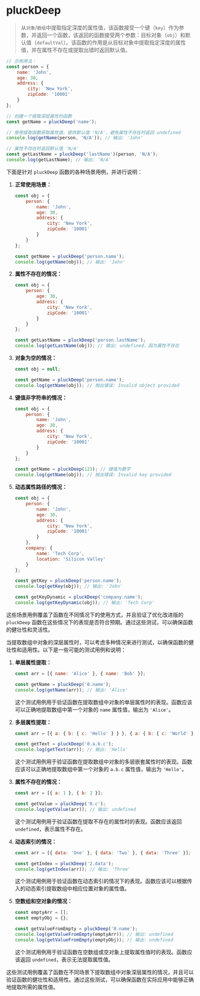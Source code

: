 # pluckDeep

> 从`对象`/`数组`中提取指定深度的属性值，该函数接受一个键（`key`）作为参数，并返回一个函数，该返回的函数接受两个参数：目标对象（`obj`）和默认值（`defaultVal`）。该函数的作用是从目标对象中提取指定深度的属性值，并在属性不存在或提取出错时返回默认值。

```js
// 示例用法：
const person = {
    name: 'John',
    age: 30,
    address: {
        city: 'New York',
        zipCode: '10001'
    }
};

// 创建一个提取深层属性的函数
const getName = pluckDeep('name');

// 使用提取函数获取属性值，提供默认值 'N/A'，避免属性不存在时返回 undefined
console.log(getName(person, 'N/A')); // 输出: 'John'

// 属性不存在时返回默认值 'N/A'
const getLastName = pluckDeep('lastName')(person, 'N/A');
console.log(getLastName); // 输出: 'N/A'
```
下面是针对 `pluckDeep` 函数的各种场景用例，并进行说明：

1.  **正常使用场景：**

    ```js
    const obj = {
        person: {
            name: 'John',
            age: 30,
            address: {
                city: 'New York',
                zipCode: '10001'
            }
        }
    };

    const getName = pluckDeep('person.name');
    console.log(getName(obj)); // 输出: 'John'
    ```

1.  **属性不存在的情况：**

    ```js
    const obj = {
        person: {
            age: 30,
            address: {
                city: 'New York',
                zipCode: '10001'
            }
        }
    };

    const getLastName = pluckDeep('person.lastName');
    console.log(getLastName(obj)); // 输出: undefined，因为属性不存在
    ```

1.  **对象为空的情况：**

    ```js
    const obj = null;

    const getName = pluckDeep('person.name');
    console.log(getName(obj)); // 抛出错误: Invalid object provided
    ```

1.  **键值非字符串的情况：**

    ```js
    const obj = {
        person: {
            name: 'John',
            age: 30,
            address: {
                city: 'New York',
                zipCode: '10001'
            }
        }
    };

    const getName = pluckDeep(123); // 键值为数字
    console.log(getName(obj)); // 抛出错误: Invalid key provided
    ```

1.  **动态属性路径的情况：**

    ```js
    const obj = {
        person: {
            name: 'John',
            age: 30,
            address: {
                city: 'New York',
                zipCode: '10001'
            }
        },
        company: {
            name: 'Tech Corp',
            location: 'Silicon Valley'
        }
    };

    const getKey = pluckDeep('person.name');
    console.log(getKey(obj)); // 输出: 'John'

    const getKeyDynamic = pluckDeep('company.name');
    console.log(getKeyDynamic(obj)); // 输出: 'Tech Corp'
    ```

这些场景用例覆盖了函数在不同情况下的使用方式，并且验证了优化改进版的 `pluckDeep` 函数在这些情况下的表现是否符合预期。通过这些测试，可以确保函数的健壮性和灵活性。

当提取数组中对象的深层属性时，可以考虑多种情况来进行测试，以确保函数的健壮性和适用性。以下是一些可能的测试用例和说明：

1.  **单层属性提取：**

    ```js
    const arr = [{ name: 'Alice' }, { name: 'Bob' }];

    const getName = pluckDeep('0.name');
    console.log(getName(arr)); // 输出: 'Alice'
    ```

    这个测试用例用于验证函数在提取数组中对象的单层属性时的表现。函数应该可以正确地提取数组中第一个对象的 `name` 属性值，输出为 `'Alice'`。

1.  **多层属性提取：**

    ```js
    const arr = [{ a: { b: { c: 'Hello' } } }, { a: { b: { c: 'World' } } }];

    const getText = pluckDeep('0.a.b.c');
    console.log(getText(arr)); // 输出: 'Hello'
    ```

    这个测试用例用于验证函数在提取数组中对象的多层嵌套属性时的表现。函数应该可以正确地提取数组中第一个对象的 `a.b.c` 属性值，输出为 `'Hello'`。

1.  **属性不存在的情况：**

    ```js
    const arr = [{ a: 1 }, { b: 2 }];

    const getValue = pluckDeep('0.c');
    console.log(getValue(arr)); // 输出: undefined
    ```

    这个测试用例用于验证函数在提取不存在的属性时的表现。函数应该返回 `undefined`，表示属性不存在。

1.  **动态索引的情况：**

    ```js
    const arr = [{ data: 'One' }, { data: 'Two' }, { data: 'Three' }];

    const getIndex = pluckDeep('2.data');
    console.log(getIndex(arr)); // 输出: 'Three'
    ```

    这个测试用例用于验证函数在动态索引的情况下的表现。函数应该可以根据传入的动态索引提取数组中相应位置对象的属性值。

1.  **空数组和空对象的情况：**

    ```js
    const emptyArr = [];
    const emptyObj = {};

    const getValueFromEmpty = pluckDeep('0.name');
    console.log(getValueFromEmpty(emptyArr)); // 输出: undefined
    console.log(getValueFromEmpty(emptyObj)); // 输出: undefined
    ```

    这个测试用例用于验证函数在空数组或空对象上提取属性值时的表现。函数应该返回 `undefined`，表示无法提取属性值。

这些测试用例覆盖了函数在不同场景下提取数组中对象深层属性的情况，并且可以验证函数的健壮性和适用性。通过这些测试，可以确保函数在实际应用中能够正确地提取所需的属性值。